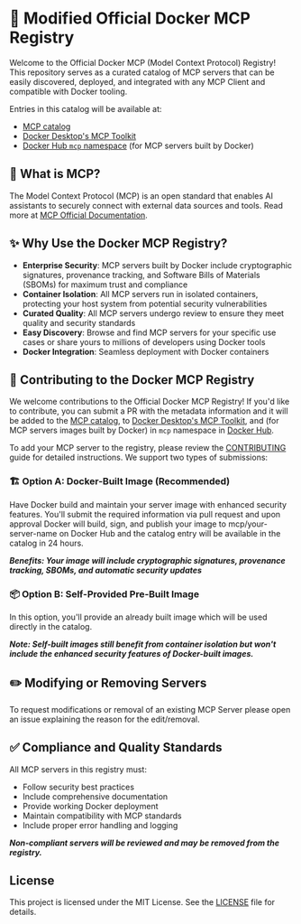 # 🐳 Modified Official Docker MCP Registry

Welcome to the Official Docker MCP (Model Context Protocol) Registry! This repository serves as a curated catalog of MCP servers that can be easily discovered, deployed, and integrated with any MCP Client and compatible with Docker tooling.

Entries in this catalog will be available at:
- [MCP catalog](https://hub.docker.com/mcp)
- [Docker Desktop's MCP Toolkit](https://www.docker.com/products/docker-desktop/)
- [Docker Hub `mcp` namespace](https://hub.docker.com/u/mcp) (for MCP servers built by Docker)

## 🤖 What is MCP?
The Model Context Protocol (MCP) is an open standard that enables AI assistants to securely connect with external data sources and tools. Read more at [MCP Official Documentation](https://modelcontextprotocol.io/introduction).

## ✨ Why Use the Docker MCP Registry?
- **Enterprise Security**: MCP servers built by Docker include cryptographic signatures, provenance tracking, and Software Bills of Materials (SBOMs) for maximum trust and compliance
- **Container Isolation**: All MCP servers run in isolated containers, protecting your host system from potential security vulnerabilities
- **Curated Quality**: All MCP servers undergo review to ensure they meet quality and security standards
- **Easy Discovery**: Browse and find MCP servers for your specific use cases or share yours to millions of developers using Docker tools
- **Docker Integration**: Seamless deployment with Docker containers

## 🤝 Contributing to the Docker MCP Registry
We welcome contributions to the Official Docker MCP Registry! If you'd like to contribute, you can submit a PR with the metadata information and it will be added to the [MCP catalog](https://hub.docker.com/mcp), to [Docker Desktop's MCP Toolkit](https://www.docker.com/products/docker-desktop/), and (for MCP servers images built by Docker) in `mcp` namespace in [Docker Hub](https://hub.docker.com/u/mcp).

To add your MCP server to the registry, please review the [CONTRIBUTING](CONTRIBUTING.md) guide for detailed instructions. We support two types of submissions:

### 🏗️ Option A: Docker-Built Image (Recommended)
Have Docker build and maintain your server image with enhanced security features. You'll submit the required information via pull request and upon approval Docker will build, sign, and publish your image to mcp/your-server-name on Docker Hub and the catalog entry will be available in the catalog in 24 hours.

_**Benefits: Your image will include cryptographic signatures, provenance tracking, SBOMs, and automatic security updates**_

### 📦 Option B: Self-Provided Pre-Built Image
In this option, you'll provide an already built image which will be used directly in the catalog.

_**Note: Self-built images still benefit from container isolation but won't include the enhanced security features of Docker-built images.**_

## ✏️ Modifying or Removing Servers
To request modifications or removal of an existing MCP Server please open an issue explaining the reason for the edit/removal.

## ✅ Compliance and Quality Standards
All MCP servers in this registry must:
- Follow security best practices
- Include comprehensive documentation
- Provide working Docker deployment
- Maintain compatibility with MCP standards
- Include proper error handling and logging

_**Non-compliant servers will be reviewed and may be removed from the registry.**_

## License

This project is licensed under the MIT License. See the [LICENSE](LICENSE) file for details.
